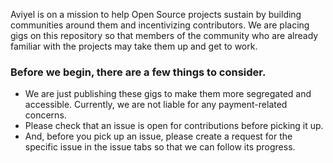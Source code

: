 Aviyel is on a mission to help Open Source projects sustain by building communities around them and incentivizing contributors. We are placing gigs on this repository so that members of the community who are already familiar with the projects may take them up and get to work.

### Before we begin, there are a few things to consider.

- We are just publishing these gigs to make them more segregated and accessible. Currently, we are not liable for any payment-related concerns.
- Please check that an issue is open for contributions before picking it up.
- And, before you pick up an issue, please create a request for the specific issue in the issue tabs so that we can follow its progress.
